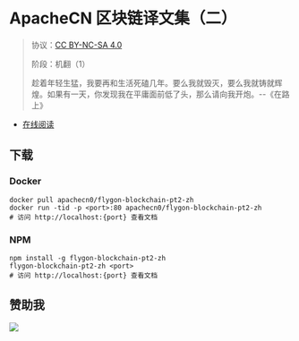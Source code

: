 <!--
    需要填充的占位符：
    
    README.md
    
        ApacheCN 区块链译文集（二）：文档中文名
        {nameEn}：文档英文名
        {urlEn}：文档原始链接
        bc2：域名前缀
        飞龙：负责人名称
        wizardforcel：负责人 Github 用户名
        562826179：负责人 QQ
        flygon-blockchain-pt2-zh：ApacheCN 的 Github 仓库名称
        flygon-blockchain-pt2-zh：DockerHub 仓库名称
        flygon-blockchain-pt2-zh：PYPI 包名称
        flygon-blockchain-pt2-zh：NPM 包名称
    
    CNAME
    
        bc2：域名前缀

    index.html
    
        ApacheCN 区块链译文集（二）：文档中文名
        #333：显示颜色
        flygon-blockchain-pt2-zh：ApacheCN 的 Github 仓库名称

    asset/docsify-flygon-footer.js
    
        flygon-blockchain-pt2-zh：ApacheCN 的 Github 仓库名称
-->

# ApacheCN 区块链译文集（二）

> 协议：[CC BY-NC-SA 4.0](http://creativecommons.org/licenses/by-nc-sa/4.0/)
> 
> 阶段：机翻（1）
> 
> 趁着年轻生猛，我要再和生活死磕几年。要么我就毁灭，要么我就铸就辉煌。如果有一天，你发现我在平庸面前低了头，那么请向我开炮。--《在路上》

* [在线阅读](https://bc2.flygon.net)
## 下载

### Docker

```
docker pull apachecn0/flygon-blockchain-pt2-zh
docker run -tid -p <port>:80 apachecn0/flygon-blockchain-pt2-zh
# 访问 http://localhost:{port} 查看文档
```

### NPM

```
npm install -g flygon-blockchain-pt2-zh
flygon-blockchain-pt2-zh <port>
# 访问 http://localhost:{port} 查看文档
```

## 赞助我

![](https://img-blog.csdnimg.cn/20200112005920729.png)
